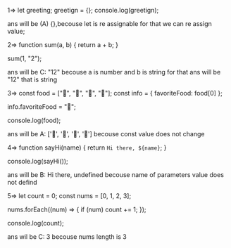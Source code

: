 1=>  let greeting;
greetign = {};
console.log(greetign);


ans will be (A) {},becouse let is re assignable for that we can re assign value;


2=> function sum(a, b) {
  return a + b;
}

sum(1, "2");

ans will be C: "12" becouse a is number and b is string for that ans will be "12" that is string



3=> const food = ["🍕", "🍫", "🥑", "🍔"];
const info = { favoriteFood: food[0] };

info.favoriteFood = "🍝";

console.log(food);


ans will be A: ['🍕', '🍫', '🥑', '🍔'] becouse const value does not change 


4=> function sayHi(name) {
  return `Hi there, ${name}`;
}

console.log(sayHi());

ans will be B: Hi there, undefined becouse name of parameters value does not defind


5=> let count = 0;
const nums = [0, 1, 2, 3];

nums.forEach((num) => {
  if (num) count += 1;
});

console.log(count);

ans wil be C: 3 becouse nums length is 3